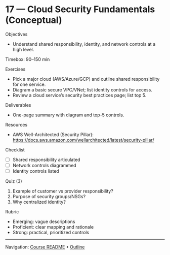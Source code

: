 # 17 — Cloud Security Fundamentals (Conceptual)

Objectives
- Understand shared responsibility, identity, and network controls at a high level.

Timebox: 90–150 min

Exercises
- Pick a major cloud (AWS/Azure/GCP) and outline shared responsibility for one service.
- Diagram a basic secure VPC/VNet; list identity controls for access.
- Review a cloud service’s security best practices page; list top 5.

Deliverables
- One-page summary with diagram and top-5 controls.

Resources
- AWS Well-Architected (Security Pillar): https://docs.aws.amazon.com/wellarchitected/latest/security-pillar/

Checklist
- [ ] Shared responsibility articulated
- [ ] Network controls diagrammed
- [ ] Identity controls listed

Quiz (3)
1) Example of customer vs provider responsibility?
2) Purpose of security groups/NSGs?
3) Why centralized identity?

Rubric
- Emerging: vague descriptions
- Proficient: clear mapping and rationale
- Strong: practical, prioritized controls

---
Navigation: [Course README](../../README.md) • [Outline](../../docs/outline.md)